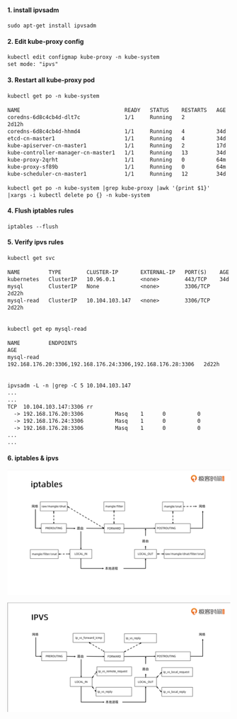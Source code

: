 #### 1. install ipvsadm
```shell
sudo apt-get install ipvsadm
```

#### 2. Edit kube-proxy config
```shell
kubectl edit configmap kube-proxy -n kube-system
set mode: "ipvs"
```

#### 3. Restart all kube-proxy pod
```shell
kubectl get po -n kube-system

NAME                                 READY   STATUS    RESTARTS   AGE
coredns-6d8c4cb4d-dlt7c              1/1     Running   2          2d12h
coredns-6d8c4cb4d-hhmd4              1/1     Running   4          34d
etcd-cn-master1                      1/1     Running   4          34d
kube-apiserver-cn-master1            1/1     Running   2          17d
kube-controller-manager-cn-master1   1/1     Running   13         34d
kube-proxy-2qrht                     1/1     Running   0          64m
kube-proxy-sf89b                     1/1     Running   0          64m
kube-scheduler-cn-master1            1/1     Running   12         34d

kubectl get po -n kube-system |grep kube-proxy |awk '{print $1}' |xargs -i kubectl delete po {} -n kube-system
```

#### 4. Flush iptables rules
```shell
iptables --flush
```

#### 5. Verify ipvs rules
```shell
kubectl get svc

NAME         TYPE        CLUSTER-IP       EXTERNAL-IP   PORT(S)    AGE
kubernetes   ClusterIP   10.96.0.1        <none>        443/TCP    34d
mysql        ClusterIP   None             <none>        3306/TCP   2d22h
mysql-read   ClusterIP   10.104.103.147   <none>        3306/TCP   2d22h


kubectl get ep mysql-read

NAME         ENDPOINTS                                                     AGE
mysql-read   192.168.176.20:3306,192.168.176.24:3306,192.168.176.28:3306   2d22h


ipvsadm -L -n |grep -C 5 10.104.103.147
... 
...    
TCP  10.104.103.147:3306 rr
  -> 192.168.176.20:3306          Masq    1      0          0         
  -> 192.168.176.24:3306          Masq    1      0          0         
  -> 192.168.176.28:3306          Masq    1      0          0         
...
...
```

#### 6. iptables & ipvs

![iptables.png](images/iptables.png)

![img.png](images/ipvs.png)

